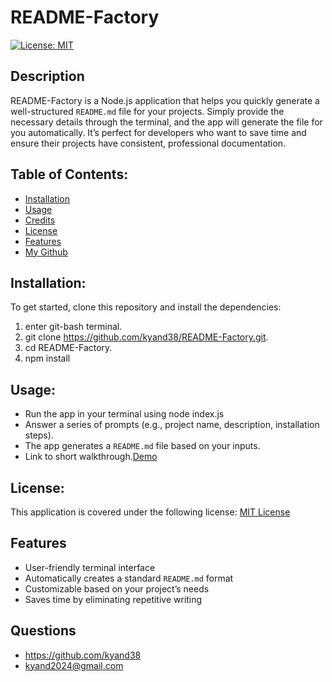 # README-Factory
 [![License: MIT](https://img.shields.io/badge/License-MIT-yellow.svg)](https://opensource.org/licenses/MIT)

 ## Description
 README-Factory is a Node.js application that helps you quickly generate a well-structured `README.md` file for your projects. Simply provide the necessary details through the terminal, and the app will generate the file for you automatically. It’s perfect for developers who want to save time and ensure their projects have consistent, professional documentation.
 
 ## Table of Contents:

 - [Installation](#installation)<br/>
 - [Usage](#usage)<br/>
 - [Credits](#credits)<br/>
 - [License](#license)<br/>
 - [Features](#features)<br/>
 - [My Github](#github)<br/>

## Installation: 
To get started, clone this repository and install the dependencies:  
1.  enter git-bash terminal.  
2.  git clone https://github.com/kyand38/README-Factory.git.  
3.  cd README-Factory.  
4.  npm install

## Usage:
 -  Run the app in your terminal using node index.js
 -  Answer a series of prompts (e.g., project name, description, installation steps).
 -  The app generates a `README.md` file based on your inputs.
 -  Link to short walkthrough.[Demo](https://watch.screencastify.com/v/0KzV9MXGidGKyuRL54x9)

## License:
This application is covered under the following license: [MIT License](https://www.gnu.org/licenses/gpl-3.0)

## Features
- User-friendly terminal interface
- Automatically creates a standard `README.md` format
- Customizable based on your project’s needs
- Saves time by eliminating repetitive writing


## Questions
 - https://github.com/kyand38  
 - kyand2024@gmail.com

